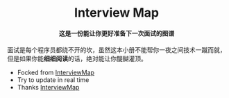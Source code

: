 <h1 align="center">
  Interview Map
</h1>

<h4 align="center">这是一份能让你更好准备下一次面试的图谱</h4>

面试是每个程序员都绕不开的坎，虽然这本小册不能帮你一夜之间技术一蹴而就，但是如果你能**细细阅读**的话，绝对能让你醍醐灌顶。

- Focked from [InterviewMap](https://github.com/InterviewMap/CS-Interview-Knowledge-Map)
- Try to update in real time
- Thanks [InterviewMap](https://github.com/InterviewMap/CS-Interview-Knowledge-Map)
